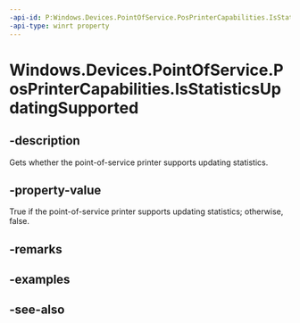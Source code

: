 ```yaml
---
-api-id: P:Windows.Devices.PointOfService.PosPrinterCapabilities.IsStatisticsUpdatingSupported
-api-type: winrt property
---
```


<!-- Property syntax
public bool IsStatisticsUpdatingSupported { get; }
-->

# Windows.Devices.PointOfService.PosPrinterCapabilities.IsStatisticsUpdatingSupported

## -description
Gets whether the point-of-service printer supports updating statistics.

## -property-value
True if the point-of-service printer supports updating statistics; otherwise, false.

## -remarks

## -examples

## -see-also
